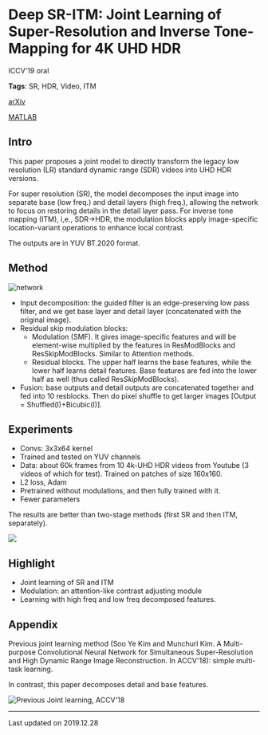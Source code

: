 # Deep SR-ITM: Joint Learning of Super-Resolution and Inverse Tone-Mapping for 4K UHD HDR

ICCV'19 oral


**Tags**: SR, HDR, Video, ITM

[arXiv](https://arxiv.org/abs/1904.11176)

[MATLAB](https://github.com/sooyekim/Deep-SR-ITM)



## Intro

This paper proposes a joint model to directly transform the legacy low resolution (LR) standard dynamic range (SDR) videos into UHD HDR versions. 

For super resolution (SR), the model decomposes the input image into separate base (low freq.) and detail layers (high freq.), allowing the network to focus on restoring details in the detail layer pass. For inverse tone mapping (ITM), i,e., SDR->HDR, the modulation blocks apply image-specific location-variant operations to enhance local contrast. 

The outputs are in YUV BT.2020 format.


## Method

![network](.SR-ITM.assets/model.png)

- Input decomposition: the guided filter is an edge-preserving low pass filter, and we get base layer and detail layer (concatenated with the original image).
- Residual skip modulation blocks: 
    - Modulation (SMF). It gives image-specific features and will be element-wise multiplied by the features in ResModBlocks and ResSkipModBlocks. Similar to Attention methods.
    - Residual blocks. The upper half learns the base features, while the lower half learns detail features. Base features are fed into the lower half as well (thus called Res*Skip*ModBlocks).
- Fusion: base outputs and detail outputs are concatenated together and fed into 10 resblocks. Then do pixel shuffle to get larger images [Output = Shuffled(I)+Bicubic(I)].


## Experiments

- Convs: 3x3x64 kernel
- Trained and tested on YUV channels
- Data: about 60k frames from 10 4k-UHD HDR videos from Youtube (3 videos of which for test). Trained on patches of size 160x160.
- L2 loss, Adam
- Pretrained without modulations, and then fully trained with it.
- Fewer parameters

The results are better than two-stage methods (first SR and then ITM, separately).

![](.SR-ITM.assets/results.png)

## Highlight
- Joint learning of SR and ITM
- Modulation: an attention-like contrast adjusting module
- Learning with high freq and low freq decomposed features.
  
## Appendix
Previous joint learning method (Soo Ye Kim and Munchurl Kim. A Multi-purpose Convolutional Neural Network for Simultaneous Super-Resolution and High Dynamic Range Image Reconstruction. In ACCV'18): simple multi-task learning. 

In contrast, this paper decomposes detail and base features.

![Previous Joint learning, ACCV'18](.SR-ITM.assets/accv.png "ACCV 2018")



---

Last updated on 2019.12.28